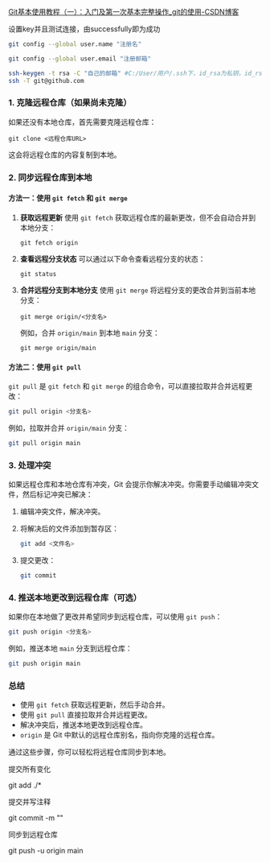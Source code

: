 [Git基本使用教程（一）：入门及第一次基本完整操作_git的使用-CSDN博客](https://blog.csdn.net/qq_35206244/article/details/97698815)



设置key并且测试连接，由successfully即为成功

```bash
git config --global user.name "注册名"

git config --global user.email "注册邮箱"

ssh-keygen -t rsa -C "自己的邮箱" #C:/User/用户/.ssh下，id_rsa为私钥，id_rsa.pub为公钥
ssh -T git@github.com
```



### 1. 克隆远程仓库（如果尚未克隆）

如果还没有本地仓库，首先需要克隆远程仓库：

```shell
git clone <远程仓库URL>
```

这会将远程仓库的内容复制到本地。



### 2. 同步远程仓库到本地

#### 方法一：使用 `git fetch` 和 `git merge`

1. **获取远程更新**
   使用 `git fetch` 获取远程仓库的最新更改，但不会自动合并到本地分支：

   ```shell
   git fetch origin
   ```

2. **查看远程分支状态**
   可以通过以下命令查看远程分支的状态：

   ```shell
   git status
   ```

3. **合并远程分支到本地分支**
   使用 `git merge` 将远程分支的更改合并到当前本地分支：

   ```
   git merge origin/<分支名>
   ```

   例如，合并 `origin/main` 到本地 `main` 分支：

   ```shell
   git merge origin/main
   ```

#### 方法二：使用 `git pull`

`git pull` 是 `git fetch` 和 `git merge` 的组合命令，可以直接拉取并合并远程更改：

```bash
git pull origin <分支名>
```

例如，拉取并合并 `origin/main` 分支：

```bash
git pull origin main
```

### 3. 处理冲突

如果远程仓库和本地仓库有冲突，Git 会提示你解决冲突。你需要手动编辑冲突文件，然后标记冲突已解决：

1. 编辑冲突文件，解决冲突。

2. 将解决后的文件添加到暂存区：

   ```bash
   git add <文件名>
   ```

3. 提交更改：

   ```bash
   git commit
   ```

### 4. 推送本地更改到远程仓库（可选）

如果你在本地做了更改并希望同步到远程仓库，可以使用 `git push`：

```bash
git push origin <分支名>
```

例如，推送本地 `main` 分支到远程仓库：

```bash
git push origin main
```

### 总结

- 使用 `git fetch` 获取远程更新，然后手动合并。
- 使用 `git pull` 直接拉取并合并远程更改。
- 解决冲突后，推送本地更改到远程仓库。
- `origin` 是 Git 中默认的远程仓库别名，指向你克隆的远程仓库。

通过这些步骤，你可以轻松将远程仓库同步到本地。





提交所有变化

git add ./*  



提交并写注释

git commit -m ""   



同步到远程仓库

git push -u origin main